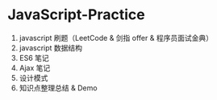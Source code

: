 # JavaScript-Practice

1. javascript 刷题（LeetCode &amp; 剑指 offer & 程序员面试金典）
2. javascript 数据结构
3. ES6 笔记
4. Ajax 笔记
5. 设计模式
6. 知识点整理总结 & Demo
